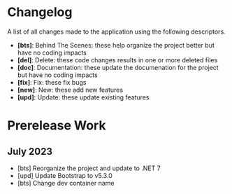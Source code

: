 # Changelog
A list of all changes made to the application using the following descriptors.

* **[bts]**: Behind The Scenes: these help organize the project better but have no coding impacts
* **[del]**: Delete: these code changes results in one or more deleted files
* **[doc]**: Documentation: these update the documenation for the project but have no coding impacts
* **[fix]**: Fix: these fix bugs
* **[new]**: New: these add new features
* **[upd]**: Update: these update existing features

# Prerelease Work
## July 2023
* [bts] Reorganize the project and update to .NET 7
* [upd] Update Bootstrap to v5.3.0
* [bts] Change dev container name